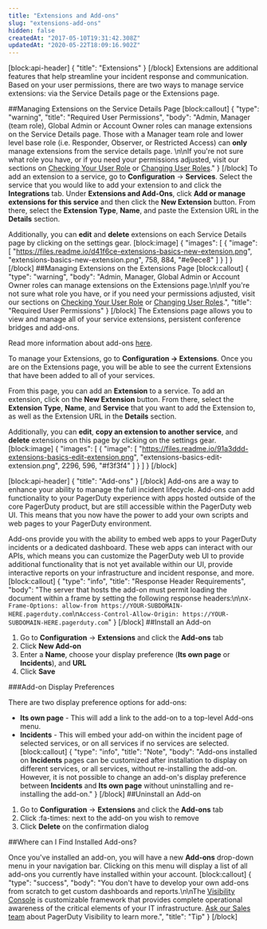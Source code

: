 ```yaml
---
title: "Extensions and Add-ons"
slug: "extensions-add-ons"
hidden: false
createdAt: "2017-05-10T19:31:42.308Z"
updatedAt: "2020-05-22T18:09:16.902Z"
---
```

[block:api-header]
{
  "title": "Extensions"
}
[/block]
Extensions are additional features that help streamline your incident response and communication. Based on your user permissions, there are two ways to manage service extensions: via the Service Details page or the Extensions page.

##Managing Extensions on the Service Details Page
[block:callout]
{
  "type": "warning",
  "title": "Required User Permissions",
  "body": "Admin, Manager (team role), Global Admin or Account Owner roles can manage extensions on the Service Details page. Those with a Manager team role and lower level base role (i.e. Responder, Observer, or Restricted Access) can **only** manage extensions from the service details page. \n\nIf you're not sure what role you have, or if you need your permissions adjusted, visit our sections on [Checking Your User Role](https://support.pagerduty.com/v1/docs/user-roles#section-checking-your-user-role) or [Changing User Roles](https://support.pagerduty.com/docs/user-roles#section-changing-user-roles)."
}
[/block]
To add an extension to a service, go to **Configuration** → **Services**. Select the service that you would like to add your extension to and click the **Integrations** tab. Under **Extensions and Add-Ons**, click **Add or manage extensions for this service** and then click the **New Extension** button. From there, select the **Extension Type**, **Name**, and paste the Extension URL in the **Details** section. 

Additionally, you can **edit** and **delete** extensions on each Service Details page by clicking on the settings gear. 
[block:image]
{
  "images": [
    {
      "image": [
        "https://files.readme.io/d41f6ce-extensions-basics-new-extension.png",
        "extensions-basics-new-extension.png",
        758,
        884,
        "#e9ece8"
      ]
    }
  ]
}
[/block]
##Managing Extensions on the Extensions Page
[block:callout]
{
  "type": "warning",
  "body": "Admin, Manager, Global Admin or Account Owner roles can manage extensions on the Extensions page.\n\nIf you're not sure what role you have, or if you need your permissions adjusted, visit our sections on [Checking Your User Role](https://support.pagerduty.com/v1/docs/user-roles#section-checking-your-user-role) or [Changing User Roles](https://support.pagerduty.com/docs/user-roles#section-changing-user-roles).",
  "title": "Required User Permissions"
}
[/block]
The Extensions page allows you to view and manage all of your service extensions, persistent conference bridges and add-ons.

Read more information about add-ons [here](#section-add-ons).

To manage your Extensions, go to **Configuration → Extensions**. Once you are on the Extensions page, you will be able to see the current Extensions that have been added to all of your services.

From this page, you can add an **Extension** to a service. To add an extension, click on the **New Extension** button. From there, select the **Extension Type**, **Name**, and **Service** that you want to add the Extension to, as well as the Extension URL in the **Details** section. 

Additionally, you can **edit**, **copy an extension to another service**, and **delete** extensions on this page by clicking on the settings gear. 
[block:image]
{
  "images": [
    {
      "image": [
        "https://files.readme.io/91a3ddd-extensions-basics-edit-extension.png",
        "extensions-basics-edit-extension.png",
        2296,
        596,
        "#f3f3f4"
      ]
    }
  ]
}
[/block]

[block:api-header]
{
  "title": "Add-ons"
}
[/block]
Add-ons are a way to enhance your ability to manage the full incident lifecycle. Add-ons can add functionality to your PagerDuty experience with apps hosted outside of the core PagerDuty product, but are still accessible within the PagerDuty web UI. This means that you now have the power to add your own scripts and web pages to your PagerDuty environment.

Add-ons provide you with the ability to embed web apps to your PagerDuty incidents or a dedicated dashboard. These web apps can interact with our APIs, which means you can customize the PagerDuty web UI to provide additional functionality that is not yet available within our UI, provide interactive reports on your infrastructure and incident response, and more.
[block:callout]
{
  "type": "info",
  "title": "Response Header Requirements",
  "body": "The server that hosts the add-on must permit loading the document within a frame by setting the following response headers:\n\n`X-Frame-Options: allow-from https://YOUR-SUBDOMAIN-HERE.pagerduty.com`\n`Access-Control-Allow-Origin: https://YOUR-SUBDOMAIN-HERE.pagerduty.com`"
}
[/block]
##Install an Add-on

1. Go to **Configuration** → **Extensions** and click the **Add-ons** tab
2. Click **New Add-on**
3. Enter a **Name**, choose your display preference (**Its own page** or **Incidents**), and **URL**
4. Click **Save**

###Add-on Display Preferences

There are two display preference options for add-ons:

* **Its own page** - This will add a link to the add-on to a top-level Add-ons menu.
* **Incidents** - This will embed your add-on within the incident page of selected services, or on all services if no services are selected.
[block:callout]
{
  "type": "info",
  "title": "Note",
  "body": "Add-ons installed on **Incidents** pages can be customized after installation to display on different services, or all services, without re-installing the add-on. However, it is not possible to change an add-on's display preference between **Incidents** and **Its own page** without uninstalling and re-installing the add-on."
}
[/block]
##Uninstall an Add-on

1. Go to **Configuration** → **Extensions** and click the **Add-ons** tab
2. Click :fa-times: next to the add-on you wish to remove
3. Click **Delete** on the confirmation dialog

##Where can I Find Installed Add-ons?

Once you've installed an add-on, you will have a new **Add-ons** drop-down menu in your navigation bar. Clicking on this menu will display a list of all add-ons you currently have installed within your account. 
[block:callout]
{
  "type": "success",
  "body": "You don't have to develop your own add-ons from scratch to get custom dashboards and reports.\n\nThe [Visibility Console](doc:visibility-console#section-infrastructure-health-application) is customizable framework that provides complete operational awareness of the critical elements of your IT infrastructure. [Ask our Sales team](mailto:sales@pagerduty.com) about PagerDuty Visibility to learn more.",
  "title": "Tip"
}
[/block]